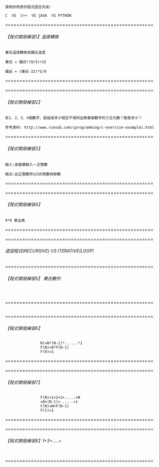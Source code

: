 ```
請用你熟悉的程式語言完成:

C  VS  C++  VS jAVA  VS PYTHON
```

====================================================

###### 【程式開發練習1】溫度轉換

```
華氏溫度轉換成攝氏溫度

華氏 = 攝氏*(9/5)+32

攝氏 = (華氏-32)*5/9
```
====================================================


====================================================

###### 【程式開發練習2】
```
有1、2、3、4個數字，能組成多少個互不相同且無重複數字的三位元數？都是多少？

參考資料: http://www.runoob.com/cprogramming/c-exercise-example1.html
```
====================================================

###### 【程式開發練習3】
```
輸入:由螢幕輸入一正整數

輸出:此正整數除以5的商數與餘數
```
====================================================


====================================================

###### 【程式開發練習4】
```
9*9 乘法表
```
====================================================

====================================================
###### 遞迴程式(RECURSIVE) VS ITERATIVE(LOOP)
====================================================

###### 【程式開發練習5】 費氏數列
```


```
====================================================
```

```
====================================================

###### 【程式開發練習6】
```
                N!=N*(N-1)*......*1
                F(N)=N*F(N-1) 
                F(0)=1
```
====================================================


====================================================

###### 【程式開發練習7】
```
                F(N)=1+2+3+.....+N
                =N+(N-1)+......+1
                F(N)=N+F(N-1) 
                F(1)=1
```
====================================================


====================================================

###### 【程式開發練習8】1+3+.....+
```

```
====================================================
